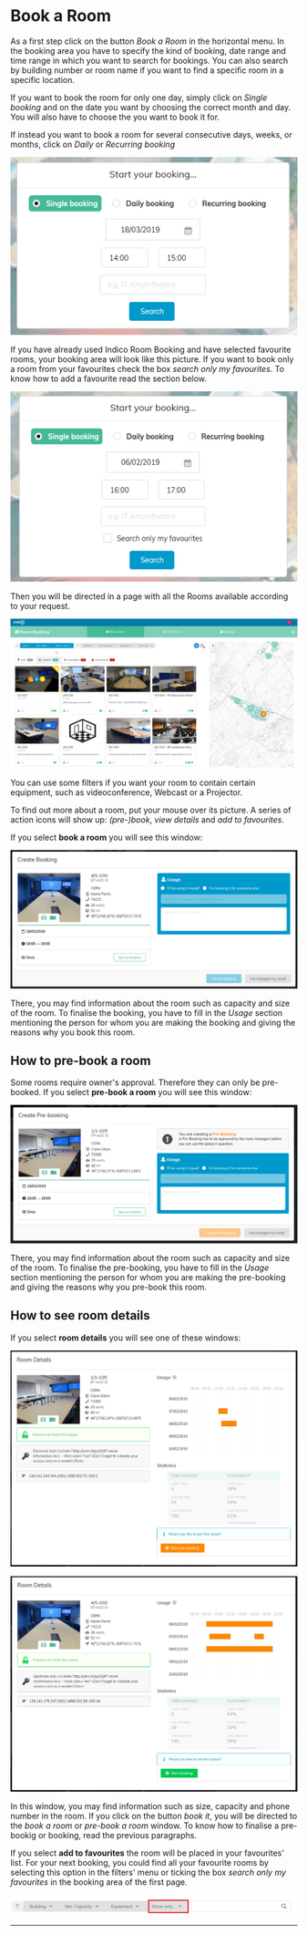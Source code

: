 # Book a Room

As a first step click on the button *Book a Room* in the horizontal menu. In the booking area you have to specify the kind of booking, date range and time range in which you want to search for bookings. You can also search by building number or room name if you want  to find a specific room in a specific location.

If you want to book the room for only one day, simply click on *Single booking* and on the date you want by choosing the correct month and day. You will also have to choose the  you want to book it for.

If instead you want to book a room for several consecutive days, weeks, or months, click on *Daily* or *Recurring booking*

![](../assets/room_booking/booking_area.png)

If you have already used Indico Room Booking and have selected favourite rooms, your booking area will look like this picture. If you want to book only a room from your favourites check the box *search only my favourites*. To know how to add a favourite read the section below.

![](../assets/room_booking/booking_area_favourite.png)




Then you will be directed in a page with all the Rooms available according to your request.


![](../assets/room_booking/room_search.png)


You can use some filters if you want your room to contain certain equipment, such as videoconference, Webcast or a Projector.

To find out more about a room, put your mouse over its picture. A series of action icons will show up: *(pre-)book*, *view details* and *add to favourites*.

If you select **book a room** you will see this window:

![](../assets/room_booking/booking.png)

There, you may find information about the room such as capacity and size of the room. To finalise the booking, you have to fill in the *Usage* section mentioning the person for whom you are making the booking and giving the reasons why you book this room.



## How to pre-book a room

Some rooms require owner's approval. Therefore they can only be pre-booked. If you select **pre-book a room** you will see this window:

![](../assets/room_booking/pre_booking.png)


There, you may find information about the room such as capacity and size of the room. To finalise the pre-booking, you have to fill in the *Usage* section mentioning the person for whom you are making the pre-booking and giving the reasons why you pre-book this room.

## How to see room details

If you select **room details** you will see one of these windows:

![](../assets/room_booking/room_details_pre_booking.png)

![](../assets/room_booking/room_details_booking.png)


In this window, you may find information such as size,   capacity and phone number in the room. If you click on the button *book it*, you will be directed to the *book a room* or *pre-book a room* window. To know how to finalise a pre-bookig or booking, read the previous paragraphs.

If you select **add to favourites** the room will be placed in your favourites' list. For your next booking, you could find all your favourite rooms by selecting this option in the filters' menu or ticking the box *search only my favourites* in the booking area of the first page.

![](../assets/room_booking/favourite.png)

---



